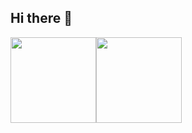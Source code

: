 ## Hi there 👋

<img align="" height="137px" src="https://github-readme-stats.vercel.app/api?username=Iurac&hide_title=true&hide_border=true&show_icons=true&include_all_commits=true&line_height=21&bg_color=0,EC6C6C,FFD479,FFFC79,73FA79&theme=graywhite&locale=cn" /><img align="" height="137px" src="https://github-readme-stats.vercel.app/api/top-langs/?username=Iurac&hide_title=true&hide_border=true&layout=compact&bg_color=0,73FA79,73FDFF,D783FF&theme=graywhite&locale=cn" />

